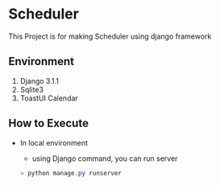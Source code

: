 # Scheduler
This Project is for making Scheduler using django framework



## Environment

1. Django 3.1.1
2. Sqlite3
3. ToastUI Calendar



## How to Execute

* In local environment

  * using Django command, you can run server

  ```powershell
  > python manage.py runserver
  ```